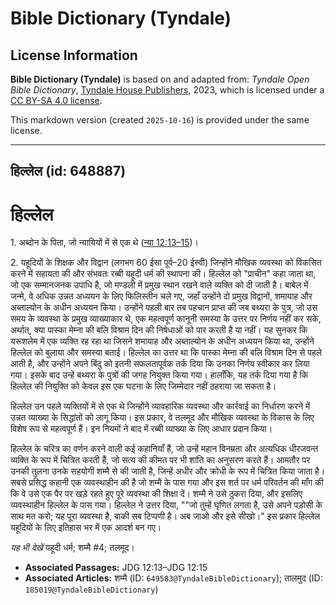 # Bible Dictionary (Tyndale)

## License Information

**Bible Dictionary (Tyndale)** is based on and adapted from: _Tyndale Open Bible Dictionary_, [Tyndale House Publishers](https://tyndaleopenresources.com/), 2023, which is licensed under a [CC BY-SA 4.0 license](https://creativecommons.org/licenses/by-sa/4.0/legalcode.en).

This markdown version (created `2025-10-16`) is provided under the same license.



--------------------------------

## हिल्लेल (id: 648887)

हिल्लेल
=======

1\. अब्दोन के पिता, जो न्यायियों में से एक थे ([न्या 12:13–15](https://ref.ly/Judg12:13-Judg12:15))।

2\. यहूदियों के शिक्षक और विद्वान (लगभग 60 ईसा पूर्व–20 ईस्वी) जिन्होंने मौखिक व्यवस्था को विकसित करने में सहायता की और संभवतः रब्बी यहूदी धर्म की स्थापना की। हिल्लेल को "प्राचीन" कहा जाता था, जो एक सम्मानजनक उपाधि है, जो मण्डली में प्रमुख स्थान रखने वाले व्यक्ति को दी जाती है। बाबेल में जन्मे, वे अधिक उन्नत अध्ययन के लिए फिलिस्तीन चले गए, जहाँ उन्होंने दो प्रमुख विद्वानों, शमायाह और अब्ताल्योन के अधीन अध्ययन किया। उन्होंने पहली बार तब पहचान प्राप्त की जब बथ्यरा के पुत्र, जो उस समय के व्यवस्था के प्रमुख व्याख्याकार थे, एक महत्वपूर्ण कानूनी समस्या के उत्तर पर निर्णय नहीं कर सके, अर्थात्, क्या पास्का मेम्ना की बलि विश्राम दिन की निषेधाओं को पार करती है या नहीं। यह सुनकर कि यरूशलेम में एक व्यक्ति रह रहा था जिसने शमायाह और अब्ताल्योन के अधीन अध्ययन किया था, उन्होंने हिल्लेल को बुलाया और समस्या बताई। हिल्लेल का उत्तर था कि पास्का मेम्ना की बलि विश्राम दिन से पहले आती है, और उन्होंने अपने बिंदु को इतनी सफलतापूर्वक तर्क दिया कि उनका निर्णय स्वीकार कर लिया गया। इसके बाद उन्हें बथ्यरा के पुत्रों की जगह नियुक्त किया गया। हालाँकि, यह तर्क दिया गया है कि हिल्लेल की नियुक्ति को केवल इस एक घटना के लिए जिम्मेदार नहीं ठहराया जा सकता है।

हिल्लेल उन पहले व्यक्तियों में से एक थे जिन्होंने व्यावहारिक व्यवस्था और कार्रवाई का निर्धारण करने में उन्नत व्याख्या के सिद्धांतों को लागू किया। इस प्रकार, वे तलमूद और मौखिक व्यवस्था के विकास के लिए विशेष रूप से महत्वपूर्ण हैं। इन नियमों ने बाद में रब्बी व्याख्या के लिए आधार प्रदान किया।

हिल्लेल के चरित्र का वर्णन करने वाली कई कहानियाँ हैं, जो उन्हें महान विनम्रता और अत्यधिक धीरजवन्त व्यक्ति के रूप में चित्रित करती हैं, जो सत्य की कीमत पर भी शांति का अनुसरण करते हैं। आमतौर पर उनकी तुलना उनके सहयोगी शम्मै से की जाती है, जिन्हें अधीर और क्रोधी के रूप में चित्रित किया जाता है। सबसे प्रसिद्ध कहानी एक व्यवस्थाहीन की है जो शम्मै के पास गया और इस शर्त पर धर्म परिवर्तन की माँग की कि वे उसे एक पैर पर खड़े रहते हुए पूरे व्यवस्था की शिक्षा दें। शम्मै ने उसे ठुकरा दिया, और इसलिए व्यवस्थाहीन हिल्लेल के पास गया। हिल्लेल ने उत्तर दिया, ""जो तुम्हें घृणित लगता है, उसे अपने पड़ोसी के साथ मत करो; यह पूरा व्यवस्था है, बाकी सब टिप्पणी है। अब जाओ और इसे सीखो।" इस प्रकार हिल्लेल यहूदियों के लिए इतिहास भर में एक आदर्श बन गए।

*यह भी देखें* यहूदी धर्म; शम्मै \#4; तलमूद।

* **Associated Passages:** JDG 12:13–JDG 12:15
* **Associated Articles:** शम्मै (ID: `649583@TyndaleBibleDictionary`); तालमुद (ID: `185019@TyndaleBibleDictionary`)

